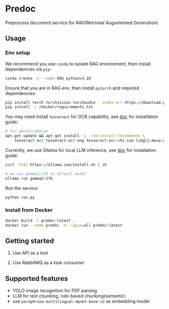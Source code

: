 # Predoc

Preprocess document service for RAG(Retriveal Augumented Generation)

## Usage

### Env setup

We recommend you use `conda` to isolate RAG environment, then install dependencies via `pip`:

```bash
conda create -y --name RAG python=3.10
```

Ensure that you are in RAG env, then install `pytorch` and required dependencies:

```bash
pip install torch torchvision torchaudio --index-url https://download.pytorch.org/whl/cu118
pip install -r /docker/requirements.txt
```

You may need install `tesseract` for OCR capability, see [doc](https://github.com/UB-Mannheim/tesseract/wiki) for installation guide:

```bash
# for ubuntu/debian
apt-get update && apt-get install -y --no-install-recommends \
    tesseract-ocr tesseract-ocr-eng tesseract-ocr-chi-sim libgl1-mesa-glx \
```

Currently, we use Ollama for local LLM inference, see [doc](https://ollama.com/download/windows) for installation guide:

```bash
curl -fsSL https://ollama.com/install.sh | sh
```

```bash
# we use gemma2:27b as default model
ollama run gemma2:27b
```

Run the service

```bash
python run.py
```

### Install from Docker

```bash
docker build -t predoc:latest .
docker run --name predoc -d --gpus=all predoc:latest
```

## Getting started

1. Use API as a tool

2. Use RabbitMQ as a task consumer

## Supported features

- YOLO image recognition for PDF parsing
- LLM for text chunking, rule-based chunking(semantic)
- use `paraphrase-multilingual-mpnet-base-v2` as embedding model
